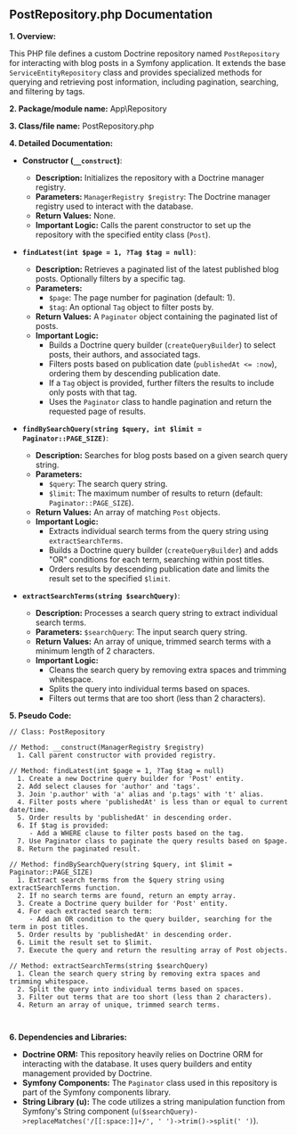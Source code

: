 ## PostRepository.php Documentation

**1. Overview:**

This PHP file defines a custom Doctrine repository named `PostRepository` for interacting with blog posts in a Symfony application. It extends the base `ServiceEntityRepository` class and provides specialized methods for querying and retrieving post information, including pagination, searching, and filtering by tags.

**2. Package/module name:** App\Repository

**3. Class/file name:** PostRepository.php

**4. Detailed Documentation:**

   - **Constructor (`__construct`)**:
     - **Description:** Initializes the repository with a Doctrine manager registry.
     - **Parameters:** `ManagerRegistry $registry`: The Doctrine manager registry used to interact with the database.
     - **Return Values:** None.
     - **Important Logic:** Calls the parent constructor to set up the repository with the specified entity class (`Post`).

   - **`findLatest(int $page = 1, ?Tag $tag = null)`**:
     - **Description:** Retrieves a paginated list of the latest published blog posts. Optionally filters by a specific tag.
     - **Parameters:**
       - `$page`: The page number for pagination (default: 1).
       - `$tag`: An optional `Tag` object to filter posts by.
     - **Return Values:** A `Paginator` object containing the paginated list of posts.
     - **Important Logic:**
       - Builds a Doctrine query builder (`createQueryBuilder`) to select posts, their authors, and associated tags.
       - Filters posts based on publication date (`publishedAt <= :now`), ordering them by descending publication date.
       - If a `Tag` object is provided, further filters the results to include only posts with that tag.
       - Uses the `Paginator` class to handle pagination and return the requested page of results.

   - **`findBySearchQuery(string $query, int $limit = Paginator::PAGE_SIZE)`**:
     - **Description:** Searches for blog posts based on a given search query string.
     - **Parameters:**
       - `$query`: The search query string.
       - `$limit`: The maximum number of results to return (default: `Paginator::PAGE_SIZE`).
     - **Return Values:** An array of matching `Post` objects.
     - **Important Logic:**
       - Extracts individual search terms from the query string using `extractSearchTerms`.
       - Builds a Doctrine query builder (`createQueryBuilder`) and adds "OR" conditions for each term, searching within post titles.
       - Orders results by descending publication date and limits the result set to the specified `$limit`.

   - **`extractSearchTerms(string $searchQuery)`**:
     - **Description:** Processes a search query string to extract individual search terms.
     - **Parameters:** `$searchQuery`: The input search query string.
     - **Return Values:** An array of unique, trimmed search terms with a minimum length of 2 characters.
     - **Important Logic:**
       - Cleans the search query by removing extra spaces and trimming whitespace.
       - Splits the query into individual terms based on spaces.
       - Filters out terms that are too short (less than 2 characters).



**5. Pseudo Code:**

```
// Class: PostRepository

// Method: __construct(ManagerRegistry $registry)
  1. Call parent constructor with provided registry.

// Method: findLatest(int $page = 1, ?Tag $tag = null)
  1. Create a new Doctrine query builder for 'Post' entity.
  2. Add select clauses for 'author' and 'tags'.
  3. Join 'p.author' with 'a' alias and 'p.tags' with 't' alias.
  4. Filter posts where 'publishedAt' is less than or equal to current date/time.
  5. Order results by 'publishedAt' in descending order.
  6. If $tag is provided:
     - Add a WHERE clause to filter posts based on the tag.
  7. Use Paginator class to paginate the query results based on $page.
  8. Return the paginated result.

// Method: findBySearchQuery(string $query, int $limit = Paginator::PAGE_SIZE)
  1. Extract search terms from the $query string using extractSearchTerms function.
  2. If no search terms are found, return an empty array.
  3. Create a Doctrine query builder for 'Post' entity.
  4. For each extracted search term:
     - Add an OR condition to the query builder, searching for the term in post titles.
  5. Order results by 'publishedAt' in descending order.
  6. Limit the result set to $limit.
  7. Execute the query and return the resulting array of Post objects.

// Method: extractSearchTerms(string $searchQuery)
  1. Clean the search query string by removing extra spaces and trimming whitespace.
  2. Split the query into individual terms based on spaces.
  3. Filter out terms that are too short (less than 2 characters).
  4. Return an array of unique, trimmed search terms.



```

**6. Dependencies and Libraries:**


- **Doctrine ORM:** This repository heavily relies on Doctrine ORM for interacting with the database. It uses query builders and entity management provided by Doctrine.
- **Symfony Components:** The `Paginator` class used in this repository is part of the Symfony components library. 
- **String Library (u):**  The code utilizes a string manipulation function from Symfony's String component (`u($searchQuery)->replaceMatches('/[[:space:]]+/', ' ')->trim()->split(' ')`).



